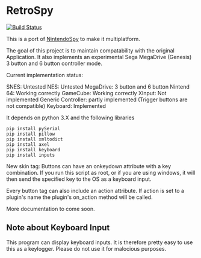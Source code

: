 # RetroSpy

[![Build Status](https://travis-ci.org/unlink2/RetroSpy.svg?branch=master)](https://travis-ci.org/unlink2/RetroSpy)

This is a port of [NintendoSpy](https://github.com/jaburns/NintendoSpy) to make it multiplatform.

The goal of this project is to maintain compatability with the original Application.
It also implements an experimental Sega MegaDrive (Genesis) 3 button and 6 button controller mode.

Current implementation status:

   SNES: Untested
   NES: Untested
   MegaDrive: 3 button and 6 button
   Nintend 64: Working correctly
   GameCube: Working correctly
   XInput: Not implemented
   Generic Controller: partly implemented (Trigger buttons are not compatible)
   Keyboard: Implemented


It depends on python 3.X and the following libraries

    pip install pySerial
    pip install pillow
    pip install xmltodict
    pip install axel
    pip install keyboard
    pip install inputs

New skin tag:
Buttons can have an onkeydown attribute with a key combination.
If you run this script as root, or if you are using windows, it will then send the specified key to the OS as a keyboard input.

Every button tag can also include an action attribute. If action is set to a plugin's name the plugin's on_action method will be called.

More documentation to come soon.

## Note about Keyboard Input

This program can display keyboard inputs. It is therefore pretty easy to use this as a keylogger.
Please do not use it for malocious purposes.
